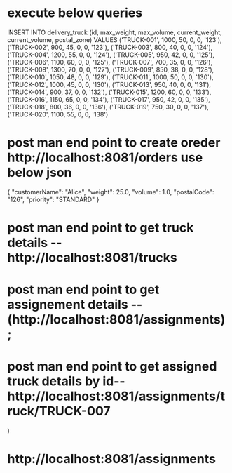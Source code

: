 # execute below queries

INSERT INTO delivery_truck (id, max_weight, max_volume, current_weight, current_volume, postal_zone) VALUES ('TRUCK-001', 1000, 50, 0, 0, '123'), ('TRUCK-002', 900, 45, 0, 0, '123'), ('TRUCK-003', 800, 40, 0, 0, '124'), ('TRUCK-004', 1200, 55, 0, 0, '124'), ('TRUCK-005', 950, 42, 0, 0, '125'), ('TRUCK-006', 1100, 60, 0, 0, '125'), ('TRUCK-007', 700, 35, 0, 0, '126'), ('TRUCK-008', 1300, 70, 0, 0, '127'), ('TRUCK-009', 850, 38, 0, 0, '128'), ('TRUCK-010', 1050, 48, 0, 0, '129'), ('TRUCK-011', 1000, 50, 0, 0, '130'), ('TRUCK-012', 1000, 45, 0, 0, '130'), ('TRUCK-013', 950, 40, 0, 0, '131'), ('TRUCK-014', 900, 37, 0, 0, '132'), ('TRUCK-015', 1200, 60, 0, 0, '133'), ('TRUCK-016', 1150, 65, 0, 0, '134'), ('TRUCK-017', 950, 42, 0, 0, '135'), ('TRUCK-018', 800, 36, 0, 0, '136'), ('TRUCK-019', 750, 30, 0, 0, '137'), ('TRUCK-020', 1100, 55, 0, 0, '138')


# post man end point to create oreder   http://localhost:8081/orders  use below json

{
  "customerName": "Alice",
  "weight": 25.0,
  "volume": 1.0,
  "postalCode": "126",
  "priority": "STANDARD"
}
# post man end point to get truck details --http://localhost:8081/trucks
# post man end point to get assignement details --(http://localhost:8081/assignments);
# post man end point to get assigned truck details  by id--http://localhost:8081/assignments/truck/TRUCK-007
)

# http://localhost:8081/assignments
